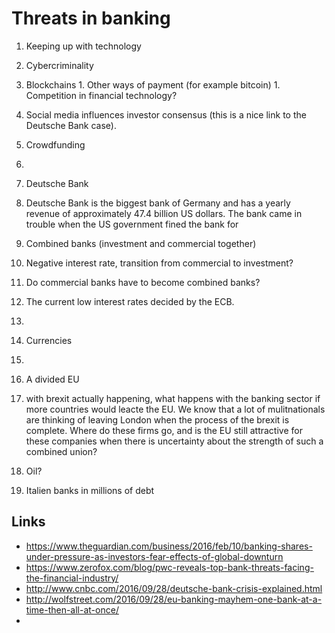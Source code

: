 Threats in banking 
==================

1. Keeping up with technology
  1. Cybercriminality
  2. Blockchains
    1. Other ways of payment (for example bitcoin)
    1. Competition in financial technology? 
  3. Social media influences investor consensus (this is a nice link to the Deutsche Bank case).
  4. Crowdfunding
  5. 
  
  
1. Deutsche Bank
  1. Deutsche Bank is the biggest bank of Germany and has a yearly revenue of approximately 47.4 billion US dollars. The bank came in  trouble when the US government fined the bank for 
  
1. Combined banks (investment and commercial together)

1. Negative interest rate, transition from commercial to investment?
  1. Do commercial banks have to become combined banks?
  
1. The current low interest rates decided by the ECB.
  1. 
  
1.  Currencies 
  1. 

1. A divided EU
  1. with brexit actually happening, what happens with the banking sector if more countries would leacte the EU. We know that a lot of mulitnationals are thinking of leaving London when the process of the brexit is complete. Where do these firms go, and is the EU still attractive for these companies when there is uncertainty about the strength of such a combined union?

1. Oil?

1. Italien banks in millions of debt





## Links
* https://www.theguardian.com/business/2016/feb/10/banking-shares-under-pressure-as-investors-fear-effects-of-global-downturn
* https://www.zerofox.com/blog/pwc-reveals-top-bank-threats-facing-the-financial-industry/
* http://www.cnbc.com/2016/09/28/deutsche-bank-crisis-explained.html
* http://wolfstreet.com/2016/09/28/eu-banking-mayhem-one-bank-at-a-time-then-all-at-once/
* 
